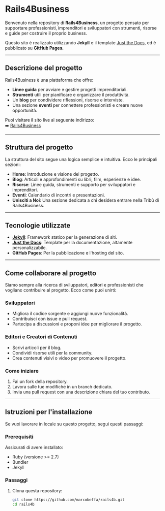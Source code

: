 # Rails4Business

Benvenuto nella repository di **Rails4Business**, un progetto pensato per supportare professionisti, imprenditori e sviluppatori con strumenti, risorse e guide per costruire il proprio business.

Questo sito è realizzato utilizzando **Jekyll** e il template [Just the Docs](https://just-the-docs.com/), ed è pubblicato su **GitHub Pages**.

---

## **Descrizione del progetto**
Rails4Business è una piattaforma che offre:
- **Linee guida** per avviare e gestire progetti imprenditoriali.
- **Strumenti** utili per pianificare e organizzare il produttività.
- Un **blog** per condividere riflessioni, risorse e interviste.
- Una sezione **eventi** per connettere professionisti e creare nuove opportunità.

Puoi visitare il sito live al seguente indirizzo:  
➡️ [Rails4Business](https://marcobeffa.github.io/rails4b/)

---

## **Struttura del progetto**
La struttura del sito segue una logica semplice e intuitiva. Ecco le principali sezioni:
- **Home**: Introduzione e visione del progetto.
- **Blog**: Articoli e approfondimenti su libri, film, esperienze e idee.
- **Risorse**: Linee guida, strumenti e supporto per sviluppatori e imprenditori.
- **Eventi**: Calendario di incontri e presentazioni.
- **Unisciti a Noi**: Una sezione dedicata a chi desidera entrare nella Tribù di Rails4Business.

---

## **Tecnologie utilizzate**
- **[Jekyll](https://jekyllrb.com/)**: Framework statico per la generazione di siti.
- **[Just the Docs](https://just-the-docs.com/)**: Template per la documentazione, altamente personalizzabile.
- **GitHub Pages**: Per la pubblicazione e l'hosting del sito.

---

## **Come collaborare al progetto**

Siamo sempre alla ricerca di sviluppatori, editori e professionisti che vogliano contribuire al progetto. Ecco come puoi unirti:

### Sviluppatori
- Migliora il codice sorgente e aggiungi nuove funzionalità.
- Contribuisci con issue e pull request.
- Partecipa a discussioni e proponi idee per migliorare il progetto.

### Editori e Creatori di Contenuti
- Scrivi articoli per il blog.
- Condividi risorse utili per la community.
- Crea contenuti visivi o video per promuovere il progetto.

### Come iniziare
1. Fai un fork della repository.
2. Lavora sulle tue modifiche in un branch dedicato.
3. Invia una pull request con una descrizione chiara del tuo contributo.

---

## **Istruzioni per l'installazione**
Se vuoi lavorare in locale su questo progetto, segui questi passaggi:

### Prerequisiti
Assicurati di avere installato:
- Ruby (versione >= 2.7)
- Bundler
- Jekyll

### Passaggi
1. Clona questa repository:
   ```bash
   git clone https://github.com/marcobeffa/rails4b.git
   cd rails4b
   ```


